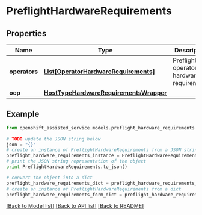 # PreflightHardwareRequirements


## Properties
Name | Type | Description | Notes
------------ | ------------- | ------------- | -------------
**operators** | [**List[OperatorHardwareRequirements]**](OperatorHardwareRequirements.md) | Preflight operators hardware requirements | [optional] 
**ocp** | [**HostTypeHardwareRequirementsWrapper**](HostTypeHardwareRequirementsWrapper.md) |  | [optional] 

## Example

```python
from openshift_assisted_service.models.preflight_hardware_requirements import PreflightHardwareRequirements

# TODO update the JSON string below
json = "{}"
# create an instance of PreflightHardwareRequirements from a JSON string
preflight_hardware_requirements_instance = PreflightHardwareRequirements.from_json(json)
# print the JSON string representation of the object
print PreflightHardwareRequirements.to_json()

# convert the object into a dict
preflight_hardware_requirements_dict = preflight_hardware_requirements_instance.to_dict()
# create an instance of PreflightHardwareRequirements from a dict
preflight_hardware_requirements_form_dict = preflight_hardware_requirements.from_dict(preflight_hardware_requirements_dict)
```
[[Back to Model list]](../README.md#documentation-for-models) [[Back to API list]](../README.md#documentation-for-api-endpoints) [[Back to README]](../README.md)


